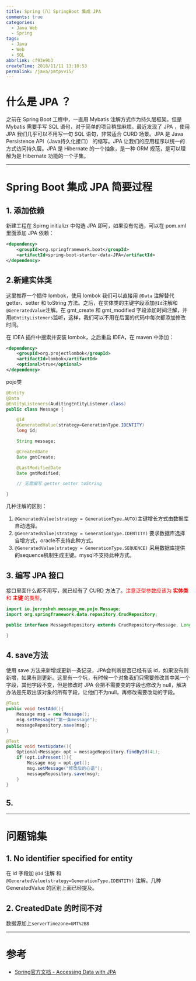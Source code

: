 ```yaml
---
title: Spring（八）SpringBoot 集成 JPA
comments: true
categories:
  - Java Web
  - Spring
tags:
  - Java
  - Web
  - SQL
abbrlink: cf93e9b3
createTime: 2018/11/11 13:10:53
permalink: /java/pmtpvvi5/
---
```


# 什么是 JPA ？

之前在 Spring Boot 工程中，一直用 Mybatis 注解方式作为持久层框架。但是 Mybatis 需要手写 SQL 语句，对于简单的项目稍显麻烦。最近发现了 JPA ，使用 JPA 我们几乎可以不用写一句 SQL 语句，非常适合 CURD 场景。JPA 是 Java Persistence API（Java持久化接口） 的缩写。JPA 让我们的应用程序以统一的方式访问持久层。JPA 是 Hibernate 的一个抽象，是一种 ORM 规范，是可以理解为是 Hibernate 功能的一个子集。


<!-- more -->

---

# Spring Boot 集成 JPA 简要过程

## 1. 添加依赖

新建工程在 Spirng initializr 中勾选 JPA 即可，如果没有勾选，可以在 pom.xml 里面添加 JPA 依赖：

```xml
<dependency>
    <groupId>org.springframework.boot</groupId>
    <artifactId>spring-boot-starter-data-JPA</artifactId>
</dependency>
```

## 2.新建实体类

这里推荐一个插件 lombok，使用 lombok 我们可以直接用 `@Data` 注解替代 getter、setter 和 toString 方法。之后，在实体类的主键字段添加`@Id`注解和`@GeneratedValue`注解。在 gmt_create 和 gmt_modified 字段添加时间注解，并用`@EntityListeners`监听，这样，我们可以不用在后面的代码中每次都添加修改时间。

在 IDEA 插件中搜索并安装 lombok，之后重启 IDEA，在 maven 中添加：

```xml
<dependency>
    <groupId>org.projectlombok</groupId>
    <artifactId>lombok</artifactId>
    <optional>true</optional>
</dependency>
```

pojo类

```java
@Entity
@Data
@EntityListeners(AuditingEntityListener.class)
public class Message {

    @Id
    @GeneratedValue(strategy=GenerationType.IDENTITY)
    long id;

    String message;

    @CreatedDate
    Date gmtCreate;

    @LastModifiedDate
    Date gmtModified;

    // 无需编写 getter setter toString

}
```

几种注解的区别：

1. `@GeneratedValue(strategy = GenerationType.AUTO)`主键增长方式由数据库自动选择。
2. `@GeneratedValue(strategy = GenerationType.IDENTITY)` 要求数据库选择自增方式，oracle不支持此种方式。
3. `@GeneratedValue(strategy = GenerationType.SEQUENCE)` 采用数据库提供的sequence机制生成主键。mysql不支持此种方式。

## 3. 编写 JPA 接口

接口里面什么都不用写，就已经有了 CURD 方法了。<font color="red">注意泛型参数应该为 **实体类** 和 **主键** 的类型</font>。

```java
import io.jerrysheh.message_me.pojo.Message;
import org.springframework.data.repository.CrudRepository;

public interface MessageRepository extends CrudRepository<Message, Long>  { // 注意泛型参数

}

```

## 4. save方法

使用 save 方法来新增或更新一条记录，JPA会判断是否已经有该 id，如果没有则新增，如果有则更新。这里有一个坑，有时候一个对象我们只需要修改其中某一个字段，其他字段不变，但是修改时 JPA 会把不需要变的字段也修改为 null，解决办法是先取出该对象的所有字段，让他们不为null，再修改需要改动的字段。

```java
@Test
public void testAdd(){
    Message msg = new Message();
    msg.setMessage("第一条message");
    messageRepository.save(msg);
}

@Test
public void testUpdate(){
    Optional<Message> opt = messageRepository.findById(4L);
    if (opt.isPresent()){
        Message msg = opt.get();
        msg.setMessage("修改后的心语");
        messageRepository.save(msg);
    }
}
```

## 5.

---

# 问题锦集

## 1. No identifier specified for entity

在 id 字段加 `@Id` 注解 和 `@GeneratedValue(strategy=GenerationType.IDENTITY)` 注解。几种 GeneratedValue 的区别上面已经提及。

## 2. CreatedDate 的时间不对

数据源加上`serverTimezone=GMT%2B8`

---

# 参考

- [Spring官方文档 - Accessing Data with JPA](https://spring.io/guides/gs/accessing-data-JPA/)
